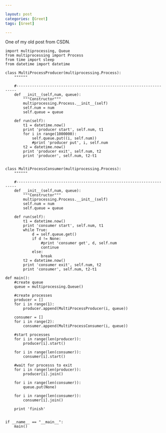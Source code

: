 ```yaml
---

layout: post
categories: [Greet]
tags: [Greet]

---
```


One of my old post from CSDN.

	import multiprocessing, Queue
	from multiprocessing import Process
	from time import sleep
	from datetime import datetime
	
	class MultiProcessProducer(multiprocessing.Process):
		""""""
		
		#----------------------------------------------------------------------
		def __init__(self,num, queue):
			"""Constructor"""
			multiprocessing.Process.__init__(self)
			self.num = num
			self.queue = queue
          
		def run(self):
			t1 = datetime.now()
			print 'producer start', self.num, t1
			for i in range(1000000):
				self.queue.put((i, self.num))
				#print 'producer put', i, self.num
			t2 = datetime.now()
			print 'producer exit', self.num, t2
			print 'producer', self.num, t2-t1
          

	class MultiProcessConsumer(multiprocessing.Process):
		""""""
		
		#----------------------------------------------------------------------
		def __init__(self,num, queue):
			"""Constructor"""
			multiprocessing.Process.__init__(self)
			self.num = num
			self.queue = queue
          
		def run(self):
			t1 = datetime.now()
			print 'consumer start', self.num, t1
			while True:
				d = self.queue.get()
				if d != None:
					#print 'consumer get', d, self.num
					continue
				else:
					break
			t2 = datetime.now()
			print 'consumer exit', self.num, t2
			print 'consumer', self.num, t2-t1
      
	def main():
		#create queue
		queue = multiprocessing.Queue()
		
		#create processes
		producer = []
		for i in range(1):
			producer.append(MultiProcessProducer(i, queue))
          
		consumer = []
		for i in range(2):
			consumer.append(MultiProcessConsumer(i, queue))
  
		#start processes
		for i in range(len(producer)):
			producer[i].start()
          
		for i in range(len(consumer)):
			consumer[i].start()
          
		#wait for processs to exit
		for i in range(len(producer)):
			producer[i].join()
          
		for i in range(len(consumer)):
			queue.put(None)
             
		for i in range(len(consumer)):
			consumer[i].join()
          
		print 'finish'
  
    
	if __name__ == "__main__":
		main()